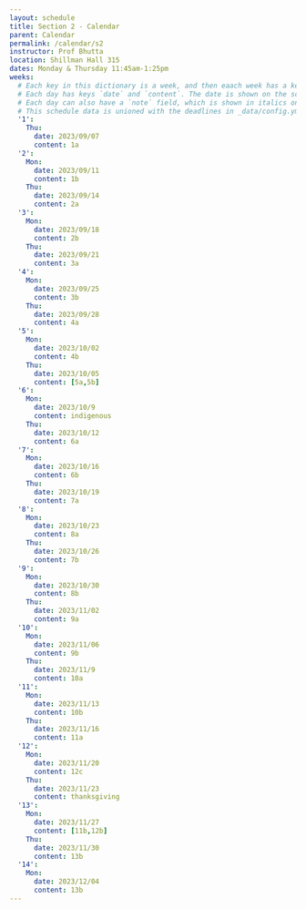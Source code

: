 ```yaml
---
layout: schedule
title: Section 2 - Calendar
parent: Calendar
permalink: /calendar/s2
instructor: Prof Bhutta
location: Shillman Hall 315
dates: Monday & Thursday 11:45am-1:25pm
weeks:
  # Each key in this dictionary is a week, and then eaach week has a key in [Mon, Tue, Wed, Thu, Fri].
  # Each day has keys `date` and `content`. The date is shown on the schedule, and `content` is a key into the yml file in _data/modules.yml. `content` may be an array.
  # Each day can also have a `note` field, which is shown in italics on the calendar.
  # This schedule data is unioned with the deadlines in _data/config.yml
  '1':
    Thu:
      date: 2023/09/07
      content: 1a
  '2':
    Mon:
      date: 2023/09/11
      content: 1b
    Thu:
      date: 2023/09/14
      content: 2a
  '3':
    Mon:
      date: 2023/09/18
      content: 2b
    Thu:
      date: 2023/09/21
      content: 3a
  '4':
    Mon:
      date: 2023/09/25
      content: 3b
    Thu:
      date: 2023/09/28
      content: 4a
  '5':
    Mon:
      date: 2023/10/02
      content: 4b
    Thu:
      date: 2023/10/05
      content: [5a,5b]
  '6':
    Mon:
      date: 2023/10/9
      content: indigenous
    Thu:
      date: 2023/10/12
      content: 6a
  '7':
    Mon:
      date: 2023/10/16
      content: 6b
    Thu:
      date: 2023/10/19
      content: 7a
  '8':
    Mon:
      date: 2023/10/23
      content: 8a
    Thu:
      date: 2023/10/26
      content: 7b
  '9':
    Mon:
      date: 2023/10/30
      content: 8b
    Thu:
      date: 2023/11/02
      content: 9a
  '10':
    Mon:
      date: 2023/11/06
      content: 9b
    Thu:
      date: 2023/11/9
      content: 10a
  '11':
    Mon:
      date: 2023/11/13
      content: 10b
    Thu:
      date: 2023/11/16
      content: 11a
  '12':
    Mon:
      date: 2023/11/20
      content: 12c
    Thu:
      date: 2023/11/23
      content: thanksgiving
  '13':
    Mon:
      date: 2023/11/27
      content: [11b,12b]
    Thu:
      date: 2023/11/30
      content: 13b
  '14':
    Mon:
      date: 2023/12/04
      content: 13b
---
```

